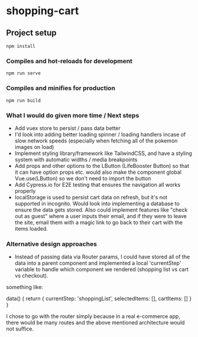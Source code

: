 # shopping-cart

## Project setup
```
npm install
```

### Compiles and hot-reloads for development
```
npm run serve
```

### Compiles and minifies for production
```
npm run build
```

### What I would do given more time / Next steps
- Add vuex store to persist / pass data better
- I'd look into adding better loading spinner / loading handlers incase of slow network speeds (especially when fetching all of the pokemon images on load)
- Implement styling library/framework like TailwindCSS, and have a styling system with automatic widths / media breakpoints
- Add props and other options to the LButton (LifeBooster Button) so that it can have option props etc.
would also make the component global Vue.use(LButton) so we don't need to import the button
- Add Cypress.io for E2E testing that ensures the navigation all works properly
- localStorage is used to persist cart data on refresh, but it's not supported in incognito. Would look into implementing a database to ensure
the data gets stored. Also could implement features like "check out as guest" where a user inputs their email, and if they were to leave the site,
email them with a magic link to go back to their cart with the items loaded.

### Alternative design approaches
- Instead of passing data via Router params, I could have stored all of the data into a parent component and implemented
a local 'currentStep' variable to handle which component we rendered (shopping list vs cart vs checkout).

something like:
<App>
  <template>
    <component :is="currentStep" @event-handler="methodToUpdateParentDataSelectedItems">
  </template>

  data() {
    return {
      currentStep: 'shoppingList',
      selectedItems: [],
      cartItems: []
    }
  }
</App>

I chose to go with the router simply because in a real e-commerce app, there would be many routes and the above mentioned architecture would not suffice.